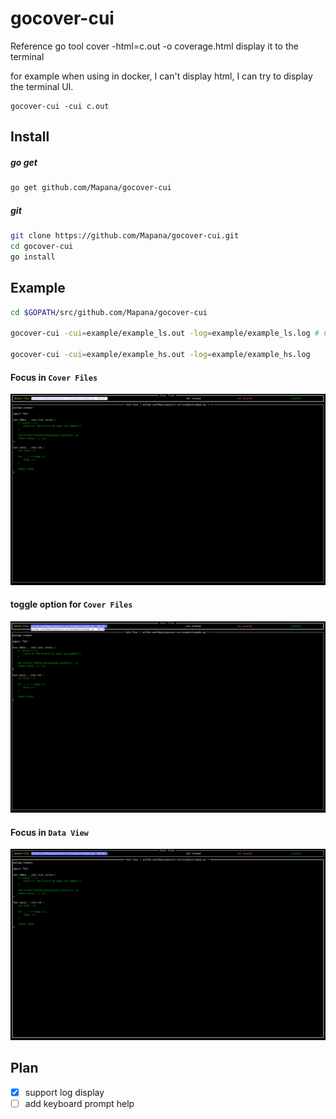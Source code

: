 # gocover-cui

Reference go tool cover -html=c.out -o coverage.html display it to the terminal

for example when using in docker, I can't display html, I can try to display the terminal UI.

    gocover-cui -cui c.out

## Install
##### go get
``` bash
go get github.com/Mapana/gocover-cui
```

##### git
``` bash
git clone https://github.com/Mapana/gocover-cui.git
cd gocover-cui
go install
```

## Example
``` bash
cd $GOPATH/src/github.com/Mapana/gocover-cui

gocover-cui -cui=example/example_ls.out -log=example/example_ls.log # Can run -cui or -log separately

gocover-cui -cui=example/example_hs.out -log=example/example_hs.log
```

#### Focus in `Cover Files`
![image](https://github.com/Mapana/gocover-cui/blob/master/gocover-cui-1.png)

#### toggle option for `Cover Files`
![image](https://github.com/Mapana/gocover-cui/blob/master/gocover-cui-2.png)

#### Focus in `Data View`
![image](https://github.com/Mapana/gocover-cui/blob/master/gocover-cui-3.png)

## Plan
- [x] support log display
- [ ] add keyboard prompt help